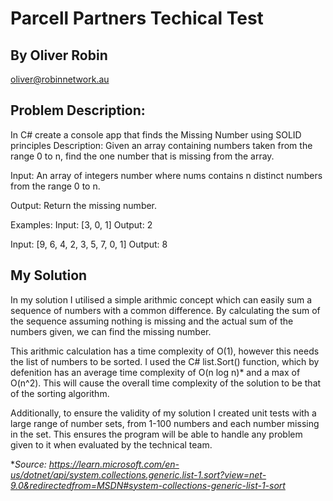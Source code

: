 # Parcell Partners Techical Test
## By Oliver Robin
oliver@robinnetwork.au

## Problem Description: 
In C# create a console app that finds the Missing Number using SOLID principles
Description: Given an array containing numbers taken from the range 0 to n, find the one number that is missing from the array.

Input:
An array of integers number where nums contains n distinct numbers from the range 0 to n.

Output:
Return the missing number.

Examples:
Input: [3, 0, 1]
Output: 2

Input: [9, 6, 4, 2, 3, 5, 7, 0, 1]
Output: 8

## My Solution
In my solution I utilised a simple arithmic concept which can easily sum a sequence of numbers with a common difference. By calculating the sum of the sequence assuming nothing is missing
and the actual sum of the numbers given, we can find the missing number.

This arithmic calculation has a time complexity of O(1), however this needs the list of numbers to be sorted. I used the C# list.Sort() function, which by defenition has an average time complexity of O(n log n)*
and a max of O(n^2). This will cause the overall time complexity of the solution to be that of the sorting algorithm.

Additionally, to ensure the validity of my solution I created unit tests with a large range of number sets, from 1-100 numbers and each number missing in the set. This ensures the program will be able to handle any problem given to it when
evaluated by the technical team.

**Source: https://learn.microsoft.com/en-us/dotnet/api/system.collections.generic.list-1.sort?view=net-9.0&redirectedfrom=MSDN#system-collections-generic-list-1-sort*

